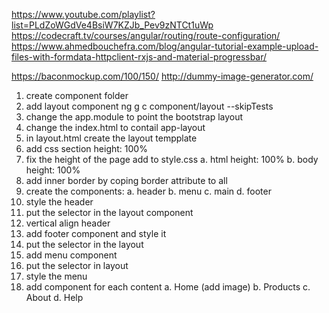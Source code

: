 https://www.youtube.com/playlist?list=PLdZoWGdVe4BsiW7KZJb_Pev9zNTCt1uWp
https://codecraft.tv/courses/angular/routing/route-configuration/
https://www.ahmedbouchefra.com/blog/angular-tutorial-example-upload-files-with-formdata-httpclient-rxjs-and-material-progressbar/

https://baconmockup.com/100/150/
http://dummy-image-generator.com/

1. create component folder
2. add layout component ng g c component/layout --skipTests
3. change the app.module to point the bootstrap layout
4. change the index.html to contail app-layout
5. in layout.html create the layout tempplate
6. add css section height: 100%
7. fix the height of the page add to style.css
      a. html height: 100%
      b. body height: 100%
8. add inner border by coping border attribute to all
9. create the components:
    a. header
    b. menu
    c. main
    d. footer
10. style the header
11. put the selector in the layout component
12. vertical align header
13. add footer component and style it
14. put the selector in the layout
15. add menu component
16. put the selector in layout
17. style the menu
18. add component for each content
    a. Home  (add image)
    b. Products
    c. About
    d. Help
